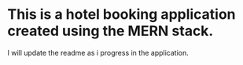# This is a hotel booking application created using the MERN stack.
I will update the readme as i progress in the application.
